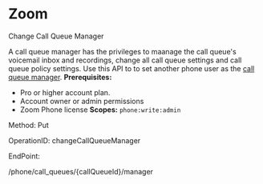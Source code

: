 #     Zoom


Change Call Queue Manager

A call queue manager has the privileges to maanage the call queue's voicemail inbox and recordings, change all call queue settings and call queue policy settings. Use this API to to set another phone user as the [call queue manager](https://support.zoom.us/hc/en-us/articles/360021524831-Managing-Call-Queues#h_db06854b-e6a3-4afe-ba15-baf58f31f90c).
**Prerequisites:**
* Pro or higher account plan.
* Account owner or admin permissions
* Zoom Phone license
**Scopes:** `phone:write:admin` 




Method: Put

OperationID: changeCallQueueManager

EndPoint:

/phone/call_queues/{callQueueId}/manager
